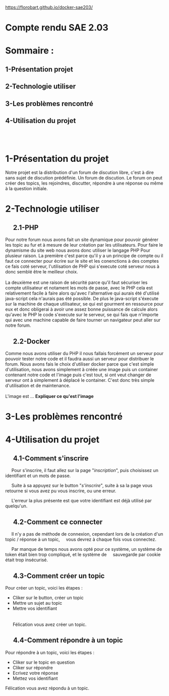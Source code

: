 https://florobart.github.io/docker-sae203/
# Compte rendu SAE 2.03

# Sommaire :

## 1-Présentation projet     <br />
## 2-Technologie utiliser    <br />
## 3-Les problèmes rencontré <br />
## 4-Utilisation du projet   <br />

<br /><br />

# 1-Présentation du projet
Notre projet est la distribution d'un forum de discution libre, c'est à dire sans sujet de discution prédéfinie. Un forum de discution.
Le forum on peut créer des topics, les rejoindres, discutter, répondre à une réponse ou même à la question initiale.

# 2-Technologie utiliser
## &nbsp;&nbsp;&nbsp;&nbsp; 2.1-PHP
Pour notre forum nous avons fait un site dynamique pour pouvoir générer les topic au fur et à mesure de leur création par les utilisateurs. Pour faire le dynamisme du site web nous avons donc utiliser le langage PHP Pour plusieur raison. La première c'est parce qu'il y a un principe de compte ou il faut ce connecter pour écrire sur le site et les conenctions à des comptes ce fais coté serveur, l'utilisation de PHP qui s'execute coté serveur nous à donc semblé être le meilleur choix. 
<br /><br />
La deuxième est une raison de sécurité parce qu'il faut sécuriser les compte utilisateur et notament les mots de passe, avec le PHP cela est relativement facile à faire alors qu'avec l'alternative qui aurais été d'utilisé java-script cela n'aurais pas été possible. De plus le java-script s'éxecute sur la machine de chaque utilisateur, se qui est gourment en ressource pour eux et donc obligerai à avoir une assez bonne puissance de calcule alors qu'avec le PHP le code s'execute sur le serveur, se qui fais que n'importe qui avec une machine capable de faire tourner un navigateur peut aller sur notre forum.


## &nbsp;&nbsp;&nbsp;&nbsp; 2.2-Docker
Comme nous avons utiliser du PHP il nous fallais forcément un serveur pour pouvoir tester notre code et il faudra aussi un serveur pour distribuer le forum. Nous avons fais le choix d'utiliser docker parce que c'est simple d'utilisation, nous avons simplement à créée une image puis un container contenant notre code et l'image puis c'est tout, si ont veut changer de serveur ont à simplement à déplacé le container. C'est donc très simple d'utilisation et de maintenance.
<br /><br />
L'image est ... **Expliquer ce qu'est l'image**


# 3-Les problèmes rencontré


# 4-Utilisation du projet

## &nbsp;&nbsp;&nbsp;&nbsp; 4.1-Comment s'inscrire

&nbsp;&nbsp;&nbsp;&nbsp; Pour s'inscrire, il faut allez sur la page "*inscription*", puis choisissez un identifiant et un mots de passe.

&nbsp;&nbsp;&nbsp;&nbsp; Suite à sa appuyez sur le button "*s'inscrire*", suite à sa la page vous retourne si vous avez pu vous inscrire, ou une erreur.

&nbsp;&nbsp;&nbsp;&nbsp; L'erreur la plus présente est que votre identifiant est  déjà utilisé par quelqu'un.

## &nbsp;&nbsp;&nbsp;&nbsp; 4.2-Comment ce connecter

&nbsp;&nbsp;&nbsp;&nbsp; Il n'y a pas de méthode de connexion, cependant lors de la création d'un topic / réponse à un topic,
&nbsp;&nbsp;&nbsp;&nbsp;vous devrez à chaque fois vous connectez.

&nbsp;&nbsp;&nbsp;&nbsp; Par manque de temps nous avons opté pour ce système, un système de token était bien trop compliqué, et le système de
&nbsp;&nbsp;&nbsp;&nbsp;sauvegarde par cookie était trop insécurisé.

## &nbsp;&nbsp;&nbsp;&nbsp; 4.3-Comment créer un topic

Pour créer un topic, voici les étapes :

- Cliker sur le button, créer un topic <br />
- Mettre un sujet au topic             <br />
- Mettre vos identifiant               <br />
<br /><br />
Félication vous avez créer un topic.

## &nbsp;&nbsp;&nbsp;&nbsp; 4.4-Comment répondre à un topic

Pour répondre à un topic, voici les étapes :

- Cliker sur le topic en question <br />
- Cliker sur répondre             <br />
- Ecrivez votre réponse           <br />
- Mettez vos identifiant          <br />

Félication vous avez répondu à un topic.

